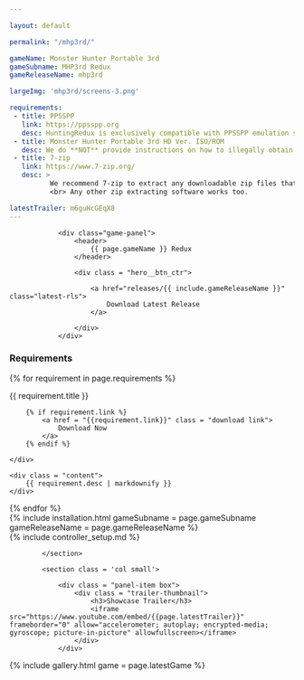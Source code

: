 ```yaml
---

layout: default

permalink: "/mhp3rd/"

gameName: Monster Hunter Portable 3rd
gameSubname: MHP3rd Redux
gameReleaseName: mhp3rd

largeImg: 'mhp3rd/screens-3.png'

requirements:
 - title: PPSSPP
   link: https://ppsspp.org
   desc: HuntingRedux is exclusively compatible with PPSSPP emulation software.
 - title: Monster Hunter Portable 3rd HD Ver. ISO/ROM
   desc: We do **NOT** provide instructions on how to illegally obtain a copy of the game. Please do not ask about how to pirate the game on our official channels.
 - title: 7-zip
   link: https://www.7-zip.org/
   desc: >
          We recommend 7-zip to extract any downloadable zip files that we provide as part of our releases. 
          <br> Any other zip extracting software works too.

latestTrailer: m6guHcGEqX8
---
```


<section class = "main-wrapper">
	<div class = "sect text-container">
		<div class = "row-items col-2">
			<section class="install col large">
				
				<div class="game-panel">
					<header>
						{{ page.gameName }} Redux
					</header>

					<div class = "hero__btn_ctr">

						<a href="releases/{{ include.gameReleaseName }}" class="latest-rls">
							Download Latest Release
						</a>

					</div>
				</div>

<div class = "panel-item">
<h1>Requirements</h1>

{% for requirement in page.requirements %}			
<div class = "item">
	<div class = "title">
		<div>
			{{ requirement.title }}
		</div>

		{% if requirement.link %}
			<a href = "{{requirement.link}}" class = "download link">
				Download Now
			</a>
		{% endif %}

	</div>

	<div class = "content">
		{{ requirement.desc | markdownify }}
	</div>
</div>
{% endfor %}

</div>	
				{% include installation.html gameSubname = page.gameSubname gameReleaseName = page.gameReleaseName %}

<div class = "panel-item" markdown = "1">
{% include controller_setup.md %}
</div>

			</section>

			<section class = 'col small'>

				<div class = "panel-item box">
					<div class = "trailer-thumbnail">
						<h3>Showcase Trailer</h3>
						<iframe src="https://www.youtube.com/embed/{{page.latestTrailer}}" frameborder="0" allow="accelerometer; autoplay; encrypted-media; gyroscope; picture-in-picture" allowfullscreen></iframe>
					</div>
				</div>

				
<section id = 'gallery' class="mhp3rd">
	{% include gallery.html game = page.latestGame %}
</section>
			</section>
		</div>
	</div>
</section>

